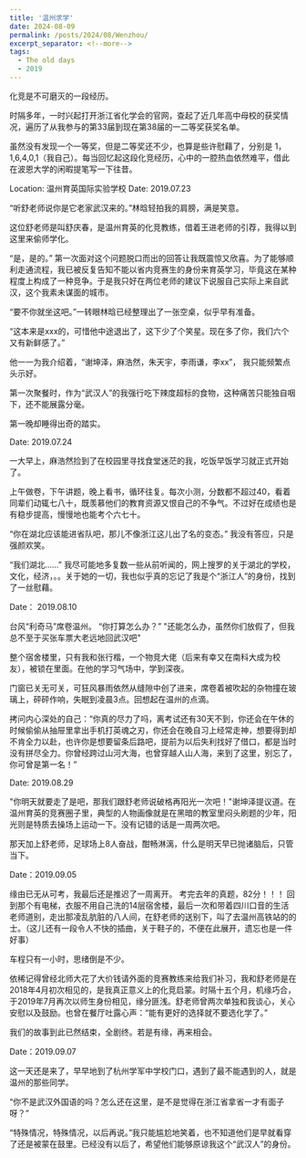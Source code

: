 ```yaml
---
title: '温州求学'
date: 2024-08-09
permalink: /posts/2024/08/Wenzhou/
excerpt_separator: <!--more-->
tags:
  - The old days
  - 2019
---
```

化竞是不可磨灭的一段经历。 

时隔多年，一时兴起打开浙江省化学会的官网，查起了近几年高中母校的获奖情况，遍历了从我参与的第33届到现在第38届的一二等奖获奖名单。

虽然没有发现一个一等奖，但是二等奖还不少，也算是些许慰藉了，分别是 1，1,6,4,0,1（我自己）。每当回忆起这段化竞经历，心中的一腔热血依然难平，借此在波恩大学的闲暇提笔写一下往昔。 <!--more-->


Location: 温州育英国际实验学校
Date: 2019.07.23

“听舒老师说你是它老家武汉来的。”林晗轻拍我的肩膀，满是笑意。

这位舒老师是叫舒庆春，是温州育英的化竞教练，借着王进老师的引荐，我得以到这里来偷师学化。

“是，是的。” 第一次面对这个问题脱口而出的回答让我既震惊又欣喜。为了能够顺利走通流程，我已被反复告知不能以省内竞赛生的身份来育英学习，毕竟这在某种程度上构成了一种竞争。于是我只好在两位老师的建议下说服自己实际上来自武汉，这个我素未谋面的城市。

“要不你就坐这吧。”一转眼林晗已经整理出了一张空桌，似乎早有准备。

“这本来是xxx的，可惜他中途退出了，这下少了个笑星。现在多了你，我们六个又有新鲜感了。”

他一一为我介绍着，“谢坤泽，麻浩然，朱天宇，李雨谦，李xx”， 我只能频繁点头示好。

第一次聚餐时，作为“武汉人”的我强行吃下辣度超标的食物，这种痛苦只能独自咽下，还不能展露分毫。

第一晚却睡得出奇的踏实。


Date: 2019.07.24

一大早上，麻浩然捡到了在校园里寻找食堂迷茫的我，吃饭早饭学习就正式开始了。

上午做卷，下午讲题，晚上看书，循环往复。每次小测，分数都不超过40，看着同辈们动辄七八十，既羡慕他们的教育资源又恨自己的不争气。不过好在成绩也是有稳步提高，慢慢地也能考个六七十。

“你在湖北应该能进省队吧，那儿不像浙江这儿出了名的变态。” 我没有答应，只是强颜欢笑。

“我们湖北……” 我尽可能地多复数一些从前听闻的，网上搜罗的关于湖北的学校，文化，经济，。。关于她的一切，我也似乎真的忘记了我是个“浙江人”的身份，找到了一丝慰藉。

Date： 2019.08.10

台风“利奇马”席卷温州。
“你打算怎么办？”
"还能怎么办，虽然你们放假了，但我总不至于买张车票大老远地回武汉吧"

整个宿舍楼里，只有我和张行楷，一个物竞大佬（后来有幸又在南科大成为校友），被锁在里面。在他的学习气场中，学到深夜。

门窗已关无可关，可狂风暴雨依然从缝隙中创了进来，席卷着被吹起的杂物撞在玻璃上，砰砰作响，失眠到凌晨3点。回想起在温州的点滴。

拷问内心深处的自己：“你真的尽力了吗，离考试还有30天不到，你还会在午休的时候偷偷从抽屉里拿出手机打英魂之刃，你还会在晚自习上经常走神，想要得到却不肯全力以赴，也许你是想要留条后路吧，提前为以后失利找好了借口，都是当时没有拼尽全力。你曾经跨过山河大海，也曾穿越人山人海，来到了这里，别忘了，你可曾是第一名！”

Date: 2019.08.29

"你明天就要走了是吧，那我们跟舒老师说破格再阳光一次吧！"谢坤泽提议道。在温州育英的竞赛圈子里，典型的人物画像就是在黑暗的教室里闷头刷题的少年，阳光则是特质去操场上运动一下。没有记错的话是一周两次吧。

那天加上舒老师，足球场上8人奋战，酣畅淋漓，什么是明天早已抛诸脑后，只管当下。


Date：2019.09.05

缘由已无从可考，我最后还是推迟了一周离开。
考完去年的真题，82分！！！
回到那个有电梯，衣服不用自己洗的14层宿舍楼，最后一次和带着四川口音的生活老师道别，走出那凌乱肮脏的八人间，在舒老师的送别下，叫了去温州高铁站的的士。（这儿还有一段令人不快的插曲，关于鞋子的，不便在此展开，遗忘也是一件好事）

车程只有一小时，思绪倒是不少。

依稀记得曾经北师大花了大价钱请外面的竞赛教练来给我们补习，我和舒老师是在2018年4月初次相见的，是我真正意义上的化竞启蒙。时隔十五个月，机缘巧合，于2019年7月再次以师生身份相见，缘分匪浅。舒老师曾两次单独和我谈心，关心安慰以及鼓励。也曾在餐厅吐露心声：“能有更好的选择就不要选化学了。”

我们的故事到此已然结束，全剧终。若是有缘，再来相会。

Date：2019.09.07

这一天还是来了，早早地到了杭州学军中学校门口，遇到了最不能遇到的人，就是温州的那些同学。

“你不是武汉外国语的吗？怎么还在这里，是不是觉得在浙江省拿省一才有面子呀？”

“特殊情况，特殊情况，以后再说。”我只能尴尬地笑着，也不知道他们是早就看穿了还是被蒙在鼓里。已经没有以后了，希望他们能够原谅我这个“武汉人”的身份。





